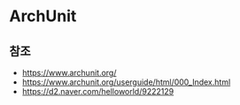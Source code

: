 # ArchUnit

## 참조

- https://www.archunit.org/
- https://www.archunit.org/userguide/html/000_Index.html
- https://d2.naver.com/helloworld/9222129
